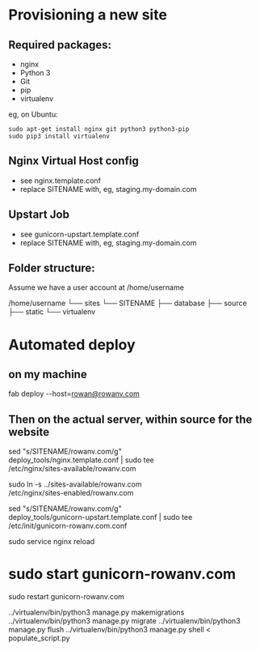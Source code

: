 Provisioning a new site
=======================

## Required packages:

* nginx
* Python 3
* Git
* pip
* virtualenv

eg, on Ubuntu:

    sudo apt-get install nginx git python3 python3-pip
    sudo pip3 install virtualenv

## Nginx Virtual Host config

* see nginx.template.conf
* replace SITENAME with, eg, staging.my-domain.com

## Upstart Job

* see gunicorn-upstart.template.conf
* replace SITENAME with, eg, staging.my-domain.com

## Folder structure:
Assume we have a user account at /home/username

/home/username
└── sites
    └── SITENAME
         ├── database
         ├── source
         ├── static
         └── virtualenv

# Automated deploy
## on my machine


fab deploy --host=rowan@rowanv.com

## Then on the actual server, within source for the website

sed "s/SITENAME/rowanv.com/g" \
    deploy_tools/nginx.template.conf | sudo tee \
    /etc/nginx/sites-available/rowanv.com

 sudo ln -s ../sites-available/rowanv.com \
    /etc/nginx/sites-enabled/rowanv.com

sed "s/SITENAME/rowanv.com/g" \
    deploy_tools/gunicorn-upstart.template.conf | sudo tee \
    /etc/init/gunicorn-rowanv.com.conf

sudo service nginx reload
# sudo start gunicorn-rowanv.com
sudo restart gunicorn-rowanv.com

../virtualenv/bin/python3 manage.py makemigrations
../virtualenv/bin/python3 manage.py migrate
../virtualenv/bin/python3 manage.py flush
../virtualenv/bin/python3 manage.py shell < populate_script.py


